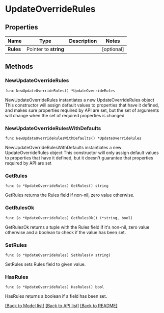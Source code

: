 # UpdateOverrideRules

## Properties

Name | Type | Description | Notes
------------ | ------------- | ------------- | -------------
**Rules** | Pointer to **string** |  | [optional] 

## Methods

### NewUpdateOverrideRules

`func NewUpdateOverrideRules() *UpdateOverrideRules`

NewUpdateOverrideRules instantiates a new UpdateOverrideRules object
This constructor will assign default values to properties that have it defined,
and makes sure properties required by API are set, but the set of arguments
will change when the set of required properties is changed

### NewUpdateOverrideRulesWithDefaults

`func NewUpdateOverrideRulesWithDefaults() *UpdateOverrideRules`

NewUpdateOverrideRulesWithDefaults instantiates a new UpdateOverrideRules object
This constructor will only assign default values to properties that have it defined,
but it doesn't guarantee that properties required by API are set

### GetRules

`func (o *UpdateOverrideRules) GetRules() string`

GetRules returns the Rules field if non-nil, zero value otherwise.

### GetRulesOk

`func (o *UpdateOverrideRules) GetRulesOk() (*string, bool)`

GetRulesOk returns a tuple with the Rules field if it's non-nil, zero value otherwise
and a boolean to check if the value has been set.

### SetRules

`func (o *UpdateOverrideRules) SetRules(v string)`

SetRules sets Rules field to given value.

### HasRules

`func (o *UpdateOverrideRules) HasRules() bool`

HasRules returns a boolean if a field has been set.


[[Back to Model list]](../README.md#documentation-for-models) [[Back to API list]](../README.md#documentation-for-api-endpoints) [[Back to README]](../README.md)


